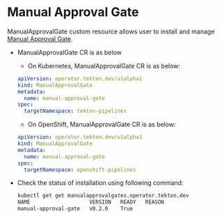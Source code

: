 <!--
---
linkTitle: "ManualApprovalGate"
weight: 9
---
-->
# Manual Approval Gate

ManualApprovalGate custom resource allows user to install and manage [Manual Approval Gate][manual-approval-gate].

- ManualApprovalGate CR is as below

    - On Kubernetes, ManualApprovalGate CR is as below:

    ```yaml
    apiVersion: operator.tekton.dev/v1alpha1
    kind: ManualApprovalGate
    metadata:
      name: manual-approval-gate
    spec:
      targetNamespace: tekton-pipelines
    ```

    - On OpenShift, ManualApprovalGate CR is as below:

    ```yaml
    apiVersion: operator.tekton.dev/v1alpha1
    kind: ManualApprovalGate
    metadata:
      name: manual-approval-gate
    spec:
      targetNamespace: openshift-pipelines
    ```

- Check the status of installation using following command:

    ```sh
    kubectl get get manualapprovalgates.operator.tekton.dev
    NAME                   VERSION   READY   REASON
    manual-approval-gate   v0.2.0    True
    ```

[manual-approval-gate]:https://github.com/openshift-pipelines/manual-approval-gate

